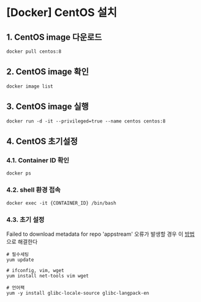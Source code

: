 # [Docker] CentOS 설치

## 1. CentOS image 다운로드

```
docker pull centos:8
```

## 2. CentOS image 확인

```
docker image list
```

## 3. CentOS image 실행

```
docker run -d -it --privileged=true --name centos centos:8
```

## 4. CentOS 초기설정

### 4.1. Container ID 확인

```
docker ps
```

### 4.2. shell 환경 접속

```
docker exec -it {CONTAINER_ID} /bin/bash
```

### 4.3. 초기 설정

Failed to download metadata for repo 'appstream' 오류가 발생할 경우 이 [방법](./failed_to_download_metadata_for_repo_appstream.md)으로 해결한다  

```
# 필수세팅
yum update

# ifconfig, vim, wget
yum install net-tools vim wget

# 언어팩
yum -y install glibc-locale-source glibc-langpack-en
```
